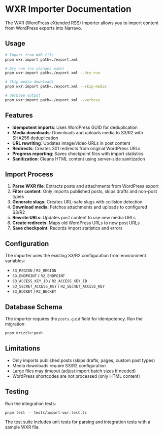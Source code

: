 # WXR Importer Documentation

The WXR (WordPress eXtended RSS) Importer allows you to import content from WordPress exports into Narravo.

## Usage

```bash
# Import from WXR file
pnpm wxr:import path=./export.xml

# Dry run (no changes made)
pnpm wxr:import path=./export.xml --dry-run

# Skip media downloads
pnpm wxr:import path=./export.xml --skip-media

# Verbose output
pnpm wxr:import path=./export.xml --verbose
```

## Features

- **Idempotent imports**: Uses WordPress GUID for deduplication
- **Media downloads**: Downloads and uploads media to S3/R2 with SHA256 deduplication
- **URL rewriting**: Updates image/video URLs in post content
- **Redirects**: Creates 301 redirects from original WordPress URLs
- **Progress reporting**: Saves checkpoint files with import statistics
- **Sanitization**: Cleans HTML content using server-side sanitization

## Import Process

1. **Parse WXR file**: Extracts posts and attachments from WordPress export
2. **Filter content**: Only imports published posts, skips drafts and non-post types
3. **Generate slugs**: Creates URL-safe slugs with collision detection
4. **Download media**: Fetches attachments and uploads to configured S3/R2
5. **Rewrite URLs**: Updates post content to use new media URLs
6. **Create redirects**: Maps old WordPress URLs to new post URLs
7. **Save checkpoint**: Records import statistics and errors

## Configuration

The importer uses the existing S3/R2 configuration from environment variables:
- `S3_REGION` / `R2_REGION`
- `S3_ENDPOINT` / `R2_ENDPOINT` 
- `S3_ACCESS_KEY_ID` / `R2_ACCESS_KEY_ID`
- `S3_SECRET_ACCESS_KEY` / `R2_SECRET_ACCESS_KEY`
- `S3_BUCKET` / `R2_BUCKET`

## Database Schema

The importer requires the `posts.guid` field for idempotency. Run the migration:

```bash
pnpm drizzle:push
```

## Limitations

- Only imports published posts (skips drafts, pages, custom post types)
- Media downloads require S3/R2 configuration
- Large files may timeout (adjust import batch sizes if needed)
- WordPress shortcodes are not processed (only HTML content)

## Testing

Run the integration tests:

```bash
pnpm test -- tests/import-wxr.test.ts
```

The test suite includes unit tests for parsing and integration tests with a sample WXR file.